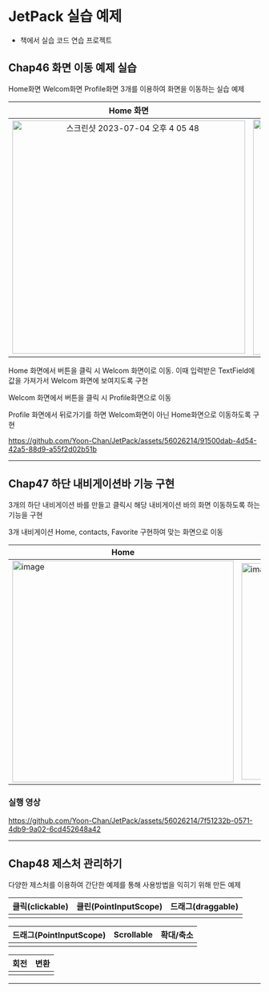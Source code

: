 # JetPack 실습 예제

+ 책에서 실습 코드 연습 프로젝트

## Chap46 화면 이동 예제 실습

Home화면 Welcom화면 Profile화면 3개를 이용하여 화면을 이동하는 실습 예제

|                          Home 화면                           |                         Welcom 화면                          |                         Profile 화면                         |
| :----------------------------------------------------------: | :----------------------------------------------------------: | :----------------------------------------------------------: |
|<img width="465" alt="스크린샷 2023-07-04 오후 4 05 48" src="https://github.com/Yoon-Chan/JetPack/assets/56026214/12915337-da4e-43d4-a592-e110f42ad168">| <img width="469" alt="image" src="https://github.com/Yoon-Chan/JetPack/assets/56026214/aa364e4b-8b3f-43d2-98be-4ea7e1e81b38">|<img width="469" alt="image" src="https://github.com/Yoon-Chan/JetPack/assets/56026214/2d4d6ea7-3e71-4f90-8908-5dc81d17aeba">|

Home 화면에서 버튼을 클릭 시 Welcom 화면이로 이동. 이때 입력받은 TextField에 값을 가져가서 Welcom 화면에 보여지도록 구현

Welcom 화면에서 버튼을 클릭 시 Profile화면으로 이동

Profile 화면에서 뒤로가기를 하면 Welcom화면이 아닌 Home화면으로 이동하도록 구현

https://github.com/Yoon-Chan/JetPack/assets/56026214/91500dab-4d54-42a5-88d9-a55f2d02b51b


---

## Chap47 하단 내비게이션바 기능 구현

3개의 하단 내비게이션 바를 만들고 클릭시 해당 내비게이션 바의 화면 이동하도록 하는 기능을 구현

3개 내비게이션 Home, contacts, Favorite 구현하여 맞는 화면으로 이동

| Home | Contacts | Favorites |
| ---- | -------- | --------- |
|    <img width="442" alt="image" src="https://github.com/Yoon-Chan/JetPack/assets/56026214/89fe4e54-9b46-4184-b4bd-555e4d82313c"> |  <img width="432" alt="image" src="https://github.com/Yoon-Chan/JetPack/assets/56026214/2de2ca56-4c89-4658-83d7-cdeaeb11cfd4">|    <img width="436" alt="image" src="https://github.com/Yoon-Chan/JetPack/assets/56026214/98d6540c-2c73-4a27-a1f9-dc7397f9aeab">|

### 실행 영상

https://github.com/Yoon-Chan/JetPack/assets/56026214/7f51232b-0571-4db9-9a02-6cd452648a42

---

## Chap48 제스처 관리하기

다양한 제스처를 이용하여 간단한 예제를 통해 사용방법을 익히기 위해 만든 예제

| 클릭(clickable) | 클린(PointInputScope) | 드래그(draggable) |
| --------------- | --------------------- | ----------------- |
|                 |                       |                   |



| 드래그(PointInputScope) | Scrollable | 확대/축소 |
| ----------------------- | ---------- | --------- |
|                         |            |           |



| 회전 | 변환 |
| ---- | ---- |
|      |      |

---

